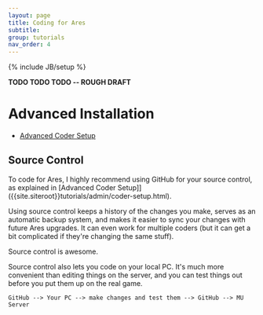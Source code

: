 ```yaml
---
layout: page
title: Coding for Ares
subtitle: 
group: tutorials
nav_order: 4
---
```

{% include JB/setup %}

**TODO TODO TODO -- ROUGH DRAFT**

# Advanced Installation

* [Advanced Coder Setup]({{site.siteroot}}tutorials/coding/coder-setup.html)


## Source Control

To code for Ares, I highly recommend using GitHub for your source control, as explained in [Advanced Coder Setup]]({{site.siteroot}}tutorials/admin/coder-setup.html).

Using source control keeps a history of the changes you make, serves as an automatic backup system, and makes it easier to sync your changes with future Ares upgrades.  It can even work for multiple coders (but it can get a bit complicated if they're changing the same stuff).

Source control is awesome.

Source control also lets you code on your local PC.  It's much more convenient than editing things on the server, and you can test things out before you put them up on the real game.

    GitHub --> Your PC --> make changes and test them --> GitHub --> MU Server